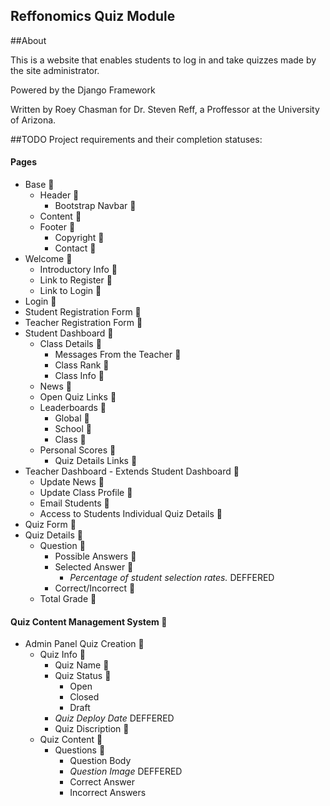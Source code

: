Reffonomics Quiz Module
-----------------------

##About

This is a website that enables students to log in and take quizzes made by the
site administrator.

Powered by the Django Framework

Written by Roey Chasman for Dr. Steven Reff, a Proffessor
at the University of Arizona.

##TODO
Project requirements and their completion statuses:

#### Pages
* Base :small_red_triangle:
    * Header :small_red_triangle:
        * Bootstrap Navbar :small_red_triangle:
    * Content :small_red_triangle:
    * Footer :small_red_triangle:
        * Copyright :small_red_triangle:
        * Contact :small_red_triangle:
* Welcome :small_red_triangle:
    * Introductory Info :small_red_triangle:
    * Link to Register :small_red_triangle:
    * Link to Login :small_red_triangle:
* Login :small_red_triangle:
* Student Registration Form :small_red_triangle:
* Teacher Registration Form :small_red_triangle:
* Student Dashboard :small_red_triangle:
    * Class Details :small_red_triangle:
        * Messages From the Teacher :small_red_triangle:
        * Class Rank :small_red_triangle:
        * Class Info :small_red_triangle:
    * News :small_red_triangle:
    * Open Quiz Links :small_red_triangle:
    * Leaderboards :small_red_triangle:
        * Global :small_red_triangle:
        * School :small_red_triangle:
        * Class :small_red_triangle:
    * Personal Scores :small_red_triangle:
        * Quiz Details Links :small_red_triangle:
* Teacher Dashboard - Extends Student Dashboard :small_red_triangle:
    * Update News :small_red_triangle:
    * Update Class Profile :small_red_triangle:
    * Email Students :small_red_triangle:
    * Access to Students Individual Quiz Details :small_red_triangle:
* Quiz Form :small_red_triangle:
* Quiz Details :small_red_triangle:
    * Question :small_red_triangle:
        * Possible Answers :small_red_triangle:
        * Selected Answer :small_red_triangle:
            * _Percentage of student selection rates._ DEFFERED
        * Correct/Incorrect :small_red_triangle:
    * Total Grade :small_red_triangle:

#### Quiz Content Management System   :small_red_triangle:
* Admin Panel Quiz Creation           :small_red_triangle:
    * Quiz Info                       :small_red_triangle:
        * Quiz Name                   :small_red_triangle:
        * Quiz Status                 :small_red_triangle:
            * Open
            * Closed
            * Draft
        * _Quiz Deploy Date_          DEFFERED
        * Quiz Discription            :small_red_triangle:
    * Quiz Content                    :small_red_triangle:
        * Questions                   :small_red_triangle:
            * Question Body
            * _Question Image_        DEFFERED
            * Correct Answer
            * Incorrect Answers